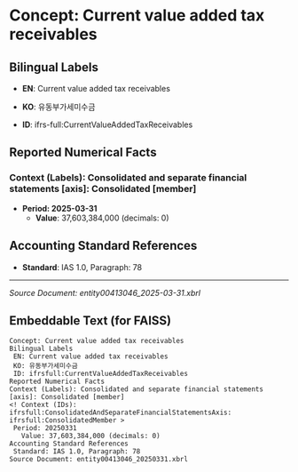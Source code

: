 # Concept: Current value added tax receivables

## Bilingual Labels
- **EN**: Current value added tax receivables
- **KO**: 유동부가세미수금

- **ID**: ifrs-full:CurrentValueAddedTaxReceivables

## Reported Numerical Facts

### **Context (Labels): Consolidated and separate financial statements [axis]: Consolidated [member]**
<!-- Context (IDs): ifrs-full:ConsolidatedAndSeparateFinancialStatementsAxis: ifrs-full:ConsolidatedMember -->
- **Period: 2025-03-31**
  - **Value**: 37,603,384,000 (decimals: 0)

## Accounting Standard References
- **Standard**: IAS 1.0, Paragraph: 78

---
*Source Document: entity00413046_2025-03-31.xbrl*
## Embeddable Text (for FAISS)
```text
Concept: Current value added tax receivables
Bilingual Labels
 EN: Current value added tax receivables
 KO: 유동부가세미수금
 ID: ifrsfull:CurrentValueAddedTaxReceivables
Reported Numerical Facts
Context (Labels): Consolidated and separate financial statements [axis]: Consolidated [member]
<! Context (IDs): ifrsfull:ConsolidatedAndSeparateFinancialStatementsAxis: ifrsfull:ConsolidatedMember >
 Period: 20250331
   Value: 37,603,384,000 (decimals: 0)
Accounting Standard References
 Standard: IAS 1.0, Paragraph: 78
Source Document: entity00413046_20250331.xbrl
```